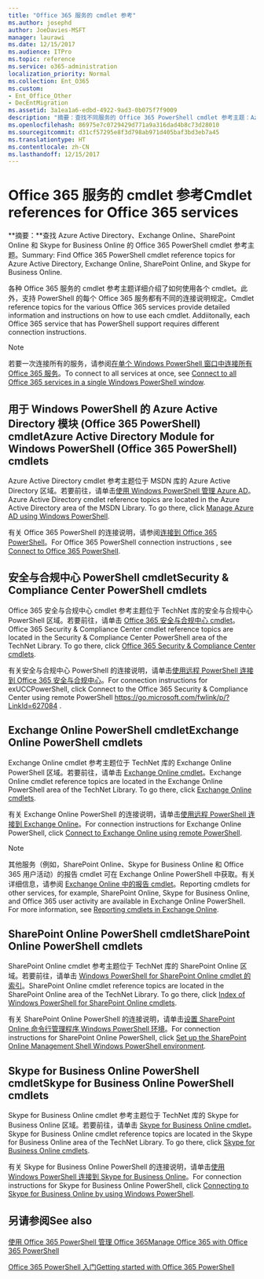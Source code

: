```yaml
---
title: "Office 365 服务的 cmdlet 参考"
ms.author: josephd
author: JoeDavies-MSFT
manager: laurawi
ms.date: 12/15/2017
ms.audience: ITPro
ms.topic: reference
ms.service: o365-administration
localization_priority: Normal
ms.collection: Ent_O365
ms.custom:
- Ent_Office_Other
- DecEntMigration
ms.assetid: 3a1ea1a6-edbd-4922-9ad3-0b075f7f9009
description: "摘要：查找不同服务的 Office 365 PowerShell cmdlet 参考主题：Azure Active Directory、Exchange Online、SharePoint Online 和 Skype for Business Online。"
ms.openlocfilehash: 86975e7c0729429d771a9a316dad4b8c73d28010
ms.sourcegitcommit: d31cf57295e8f3d798ab971d405baf3bd3eb7a45
ms.translationtype: HT
ms.contentlocale: zh-CN
ms.lasthandoff: 12/15/2017
---
```

# <a name="cmdlet-references-for-office-365-services"></a><span data-ttu-id="adfa2-103">Office 365 服务的 cmdlet 参考</span><span class="sxs-lookup"><span data-stu-id="adfa2-103">Cmdlet references for Office 365 services</span></span>

 <span data-ttu-id="adfa2-104">**摘要：**查找 Azure Active Directory、Exchange Online、SharePoint Online 和 Skype for Business Online 的 Office 365 PowerShell cmdlet 参考主题。</span><span class="sxs-lookup"><span data-stu-id="adfa2-104">Summary: Find Office 365 PowerShell cmdlet reference topics for Azure Active Directory, Exchange Online, SharePoint Online, and Skype for Business Online.</span></span>
  
<span data-ttu-id="adfa2-p101">各种 Office 365 服务的 cmdlet 参考主题详细介绍了如何使用各个 cmdlet。此外，支持 PowerShell 的每个 Office 365 服务都有不同的连接说明规定。</span><span class="sxs-lookup"><span data-stu-id="adfa2-p101">Cmdlet reference topics for the various Office 365 services provide detailed information and instructions on how to use each cmdlet. Addiitonally, each Office 365 service that has PowerShell support requires different connection instructions.</span></span>
  
> [!NOTE]
> <span data-ttu-id="adfa2-107">若要一次连接所有的服务，请参阅[在单个 Windows PowerShell 窗口中连接所有 Office 365 服务](connect-to-all-office-365-services-in-a-single-windows-powershell-window.md)。</span><span class="sxs-lookup"><span data-stu-id="adfa2-107">To connect to all services at once, see [Connect to all Office 365 services in a single Windows PowerShell window](connect-to-all-office-365-services-in-a-single-windows-powershell-window.md).</span></span> 
  
## <a name="azure-active-directory-module-for-windows-powershell-office-365-powershell-cmdlets"></a><span data-ttu-id="adfa2-108">用于 Windows PowerShell 的 Azure Active Directory 模块 (Office 365 PowerShell) cmdlet</span><span class="sxs-lookup"><span data-stu-id="adfa2-108">Azure Active Directory Module for Windows PowerShell (Office 365 PowerShell) cmdlets</span></span>

<span data-ttu-id="adfa2-p102">Azure Active Directory cmdlet 参考主题位于 MSDN 库的 Azure Active Directory 区域。若要前往，请单击[使用 Windows PowerShell 管理 Azure AD](https://go.microsoft.com/fwlink/p/?LinkId=691475)。</span><span class="sxs-lookup"><span data-stu-id="adfa2-p102">Azure Active Directory cmdlet reference topics are located in the Azure Active Directory area of the MSDN Library. To go there, click [Manage Azure AD using Windows PowerShell](https://go.microsoft.com/fwlink/p/?LinkId=691475).</span></span>
  
<span data-ttu-id="adfa2-111">有关 Office 365 PowerShell 的连接说明，请参阅[连接到 Office 365 PowerShell](connect-to-office-365-powershell.md)。</span><span class="sxs-lookup"><span data-stu-id="adfa2-111">For Office 365 PowerShell connection instructions , see [Connect to Office 365 PowerShell](connect-to-office-365-powershell.md).</span></span>
  
## <a name="security-amp-compliance-center-powershell-cmdlets"></a><span data-ttu-id="adfa2-112">安全与合规中心 PowerShell cmdlet</span><span class="sxs-lookup"><span data-stu-id="adfa2-112">Security &amp; Compliance Center PowerShell cmdlets</span></span>

<span data-ttu-id="adfa2-p103">Office 365 安全与合规中心 cmdlet 参考主题位于 TechNet 库的安全与合规中心 PowerShell 区域。若要前往，请单击 [Office 365 安全与合规中心 cmdlet](https://go.microsoft.com/fwlink/p/?LinkId=627085)。</span><span class="sxs-lookup"><span data-stu-id="adfa2-p103">Office 365 Security &amp; Compliance Center cmdlet reference topics are located in the Security &amp; Compliance Center PowerShell area of the TechNet Library. To go there, click [Office 365 Security &amp; Compliance Center cmdlets](https://go.microsoft.com/fwlink/p/?LinkId=627085).</span></span>
  
<span data-ttu-id="adfa2-115">有关安全与合规中心 PowerShell 的连接说明，请单击[使用远程 PowerShell 连接到 Office 365 安全与合规中心](https://go.microsoft.com/fwlink/p/?LinkId=627084)。</span><span class="sxs-lookup"><span data-stu-id="adfa2-115">For connection instructions for exUCCPowerShell, click  Connect to the Office 365 Security & Compliance Center using remote PowerShell https://go.microsoft.com/fwlink/p/?LinkId=627084 .</span></span>
  
## <a name="exchange-online-powershell-cmdlets"></a><span data-ttu-id="adfa2-116">Exchange Online PowerShell cmdlet</span><span class="sxs-lookup"><span data-stu-id="adfa2-116">Exchange Online PowerShell cmdlets</span></span>

<span data-ttu-id="adfa2-p104">Exchange Online cmdlet 参考主题位于 TechNet 库的 Exchange Online PowerShell 区域。若要前往，请单击 [Exchange Online cmdlet](https://go.microsoft.com/fwlink/p/?LinkID=328213)。</span><span class="sxs-lookup"><span data-stu-id="adfa2-p104">Exchange Online cmdlet reference topics are located in the Exchange Online PowerShell area of the TechNet Library. To go there, click [Exchange Online cmdlets](https://go.microsoft.com/fwlink/p/?LinkID=328213).</span></span>
  
<span data-ttu-id="adfa2-119">有关 Exchange Online PowerShell 的连接说明，请单击[使用远程 PowerShell 连接到 Exchange Online](https://go.microsoft.com/fwlink/p/?LinkId=396554)。</span><span class="sxs-lookup"><span data-stu-id="adfa2-119">For connection instructions for Exchange Online PowerShell, click [Connect to Exchange Online using remote PowerShell](https://go.microsoft.com/fwlink/p/?LinkId=396554).</span></span>
  
> [!NOTE]
> <span data-ttu-id="adfa2-p105">其他服务（例如，SharePoint Online、Skype for Business Online 和 Office 365 用户活动）的报告 cmdlet 可在 Exchange Online PowerShell 中获取。有关详细信息，请参阅 [Exchange Online 中的报告 cmdlet](https://go.microsoft.com/fwlink/p/?LinkId=691595)。</span><span class="sxs-lookup"><span data-stu-id="adfa2-p105">Reporting cmdlets for other services, for example, SharePoint Online, Skype for Business Online, and Office 365 user activity are available in Exchange Online PowerShell. For more information, see [Reporting cmdlets in Exchange Online](https://go.microsoft.com/fwlink/p/?LinkId=691595).</span></span> 
  
## <a name="sharepoint-online-powershell-cmdlets"></a><span data-ttu-id="adfa2-122">SharePoint Online PowerShell cmdlet</span><span class="sxs-lookup"><span data-stu-id="adfa2-122">SharePoint Online PowerShell cmdlets</span></span>

<span data-ttu-id="adfa2-p106">SharePoint Online cmdlet 参考主题位于 TechNet 库的 SharePoint Online 区域。若要前往，请单击 [Windows PowerShell for SharePoint Online cmdlet 的索引](https://go.microsoft.com/fwlink/p/?LinkId=691476)。</span><span class="sxs-lookup"><span data-stu-id="adfa2-p106">SharePoint Online cmdlet reference topics are located in the SharePoint Online area of the TechNet Library. To go there, click [Index of Windows PowerShell for SharePoint Online cmdlets](https://go.microsoft.com/fwlink/p/?LinkId=691476).</span></span>
  
<span data-ttu-id="adfa2-125">有关 SharePoint Online PowerShell 的连接说明，请单击[设置 SharePoint Online 命令行管理程序 Windows PowerShell 环境](https://go.microsoft.com/fwlink/p/?LinkId=691603)。</span><span class="sxs-lookup"><span data-stu-id="adfa2-125">For connection instructions for SharePoint Online PowerShell, click [Set up the SharePoint Online Management Shell Windows PowerShell environment](https://go.microsoft.com/fwlink/p/?LinkId=691603).</span></span>
  
## <a name="skype-for-business-online-powershell-cmdlets"></a><span data-ttu-id="adfa2-126">Skype for Business Online PowerShell cmdlet</span><span class="sxs-lookup"><span data-stu-id="adfa2-126">Skype for Business Online PowerShell cmdlets</span></span>

<span data-ttu-id="adfa2-p107">Skype for Business Online cmdlet 参考主题位于 TechNet 库的 Skype for Business Online 区域。若要前往，请单击 [Skype for Business Online cmdlet](https://go.microsoft.com/fwlink/p/?LinkId=691474)。</span><span class="sxs-lookup"><span data-stu-id="adfa2-p107">Skype for Business Online cmdlet reference topics are located in the Skype for Business Online area of the TechNet Library. To go there, click [Skype for Business Online cmdlets](https://go.microsoft.com/fwlink/p/?LinkId=691474).</span></span>
  
<span data-ttu-id="adfa2-129">有关 Skype for Business Online PowerShell 的连接说明，请单击[使用 Windows PowerShell 连接到 Skype for Business Online](https://go.microsoft.com/fwlink/p/?LinkId=691607)。</span><span class="sxs-lookup"><span data-stu-id="adfa2-129">For connection instructions for Skype for Business Online PowerShell, click [Connecting to Skype for Business Online by using Windows PowerShell](https://go.microsoft.com/fwlink/p/?LinkId=691607).</span></span>
  
## <a name="see-also"></a><span data-ttu-id="adfa2-130">另请参阅</span><span class="sxs-lookup"><span data-stu-id="adfa2-130">See also</span></span>

#### 

[<span data-ttu-id="adfa2-131">使用 Office 365 PowerShell 管理 Office 365</span><span class="sxs-lookup"><span data-stu-id="adfa2-131">Manage Office 365 with Office 365 PowerShell</span></span>](manage-office-365-with-office-365-powershell.md)
  
[<span data-ttu-id="adfa2-132">Office 365 PowerShell 入门</span><span class="sxs-lookup"><span data-stu-id="adfa2-132">Getting started with Office 365 PowerShell</span></span>](getting-started-with-office-365-powershell.md)

